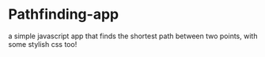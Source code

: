 # Pathfinding-app
a simple javascript app that finds the shortest path between two points, with some stylish css too!
